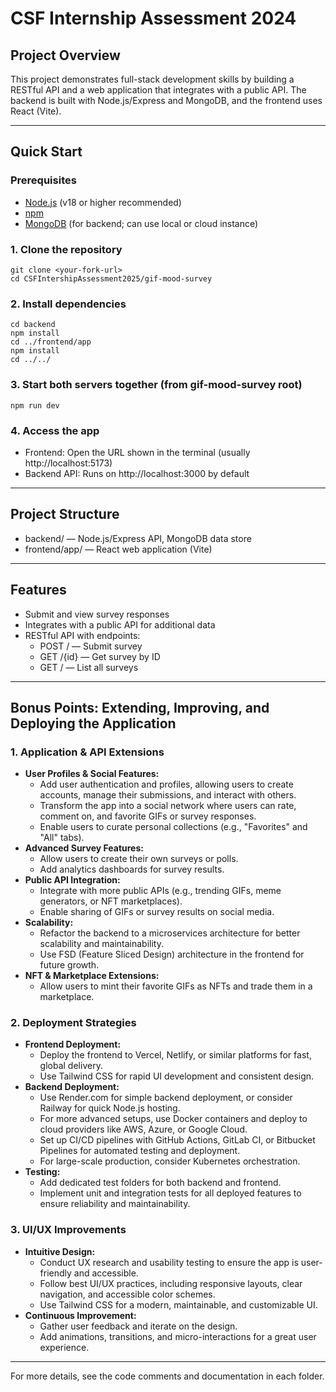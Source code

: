 # CSF Internship Assessment 2024

## Project Overview

This project demonstrates full-stack development skills by building a RESTful API and a web application that integrates with a public API. The backend is built with Node.js/Express and MongoDB, and the frontend uses React (Vite).

---

## Quick Start

### Prerequisites
- [Node.js](https://nodejs.org/) (v18 or higher recommended)
- [npm](https://www.npmjs.com/)
- [MongoDB](https://www.mongodb.com/) (for backend; can use local or cloud instance)

### 1. Clone the repository
```
git clone <your-fork-url>
cd CSFIntershipAssessment2025/gif-mood-survey
```

### 2. Install dependencies
```
cd backend
npm install
cd ../frontend/app
npm install
cd ../../
```

### 3. Start both servers together (from gif-mood-survey root)
```
npm run dev
```

### 4. Access the app
- Frontend: Open the URL shown in the terminal (usually http://localhost:5173)
- Backend API: Runs on http://localhost:3000 by default

---

## Project Structure
- backend/ — Node.js/Express API, MongoDB data store
- frontend/app/ — React web application (Vite)

---

## Features
- Submit and view survey responses
- Integrates with a public API for additional data
- RESTful API with endpoints:
  - POST / — Submit survey
  - GET /{id} — Get survey by ID
  - GET / — List all surveys

---

## Bonus Points: Extending, Improving, and Deploying the Application

### 1. Application & API Extensions
- **User Profiles & Social Features:**
  - Add user authentication and profiles, allowing users to create accounts, manage their submissions, and interact with others.
  - Transform the app into a social network where users can rate, comment on, and favorite GIFs or survey responses.
  - Enable users to curate personal collections (e.g., "Favorites" and "All" tabs).
- **Advanced Survey Features:**
  - Allow users to create their own surveys or polls.
  - Add analytics dashboards for survey results.
- **Public API Integration:**
  - Integrate with more public APIs (e.g., trending GIFs, meme generators, or NFT marketplaces).
  - Enable sharing of GIFs or survey results on social media.
- **Scalability:**
  - Refactor the backend to a microservices architecture for better scalability and maintainability.
  - Use FSD (Feature Sliced Design) architecture in the frontend for future growth.
- **NFT & Marketplace Extensions:**
  - Allow users to mint their favorite GIFs as NFTs and trade them in a marketplace.

### 2. Deployment Strategies
- **Frontend Deployment:**
  - Deploy the frontend to Vercel, Netlify, or similar platforms for fast, global delivery.
  - Use Tailwind CSS for rapid UI development and consistent design.
- **Backend Deployment:**
  - Use Render.com for simple backend deployment, or consider Railway for quick Node.js hosting.
  - For more advanced setups, use Docker containers and deploy to cloud providers like AWS, Azure, or Google Cloud.
  - Set up CI/CD pipelines with GitHub Actions, GitLab CI, or Bitbucket Pipelines for automated testing and deployment.
  - For large-scale production, consider Kubernetes orchestration.
- **Testing:**
  - Add dedicated test folders for both backend and frontend.
  - Implement unit and integration tests for all deployed features to ensure reliability and maintainability.

### 3. UI/UX Improvements
- **Intuitive Design:**
  - Conduct UX research and usability testing to ensure the app is user-friendly and accessible.
  - Follow best UI/UX practices, including responsive layouts, clear navigation, and accessible color schemes.
  - Use Tailwind CSS for a modern, maintainable, and customizable UI.
- **Continuous Improvement:**
  - Gather user feedback and iterate on the design.
  - Add animations, transitions, and micro-interactions for a great user experience.

---

For more details, see the code comments and documentation in each folder.
